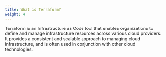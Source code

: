 ```yaml
---
title: What is Terraform?
weight: 4
---
```


Terraform is an Infrastructure as Code tool that enables organizations to define and manage infrastructure resources across various cloud providers. It provides a consistent and scalable approach to managing cloud infrastructure, and is often used in conjunction with other cloud technologies.